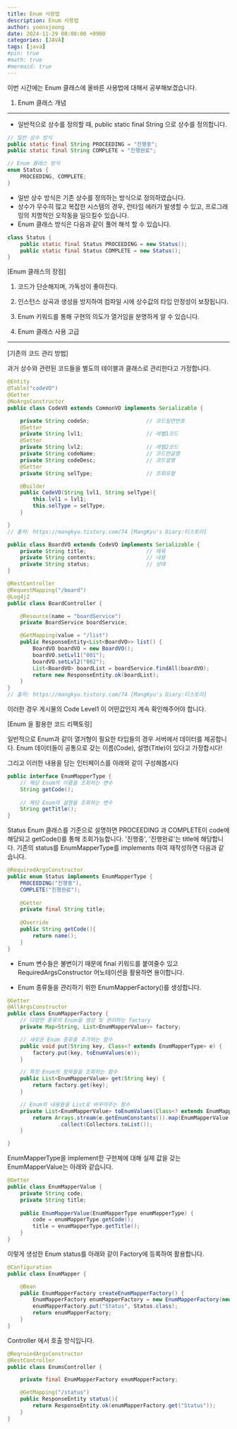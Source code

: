 ```yaml
---
title: Enum 사용법
description: Enum 사용법
author: yoonxjoong
date: 2024-11-29 00:00:00 +0900
categories: [JAVA]
tags: [java]
#pin: true
#math: true
#mermaid: true
---
```


이번 시간에는 Enum 클래스에 올바른 사용법에 대해서 공부해보겠습니다.

1. Enum 클래스 개념
---

- 일반적으로 상수를 정의할 때, public static final String 으로 상수를 정의합니다.

```java
// 일반 상수 방식
public static final String PROCEEDING = "진행중";
public static final String COMPLETE = "진행완료";

// Enum 클래스 방식
enum Status {
    PROCEEDING, COMPLETE;
}
```

- 일반 상수 방식은 기존 상수를 정의하는 방식으로 정의하였습니다.
- 상수가 무수히 많고 복잡한 시스템의 경우, 런타임 에러가 발생할 수 있고, 프로그래밍의 치명적인 오작동을 일으킬수 있습니다.
- Enum 클래스 방식은 다음과 같이 풀어 해석 할 수 있습니다.

```java
class Status {
    public static final Status PROCEEDING = new Status();
    public static final Status COMPLETE = new Status();
}
```


[Enum 클래스의 장점]
1. 코드가 단순해지며, 가독성이 좋아진다.
2. 인스턴스 상곡과 생성을 방지하여 컴파일 시에 상수값의 타입 안정성이 보장됩니다.
3. Enum 키워드를 통해 구현의 의도가 열거임을 분명하게 알 수 있습니다.



2. Enum 클래스 사용 고급
---
[기존의 코드 관리 방법]

과거 상수와 관련된 코드들을 별도의 테이블과 클래스로 관리한다고 가정합니다.

```java
@Entity
@Table("codeVO")
@Getter
@NoArgsConstructor
public class CodeVO extends CommonVO implements Serializable {

    private String codeSn;					// 코드일련번호
    @Setter
    private String lvl1;					// 레벨1코드
    @Setter
    private String lvl2;					// 레벨2코드
    private String codeName;				// 코드한글명
    private String codeDesc;				// 코드설명
    @Setter
    private String selType;					// 조회유형

    @Builder
    public CodeVO(String lvl1, String selType){
        this.lvl1 = lvl1;
        this.selType = selType;
    }

}
// 출처: https://mangkyu.tistory.com/74 [MangKyu's Diary:티스토리]
```

```java
public class BoardVO extends CodeVO implements Serializable {
    private String title;					// 제목
    private String contents;				// 내용
    private String status;					// 상태
}

@RestController
@RequestMapping("/board")
@Log4j2
public class BoardController {

    @Resource(name = "boardService")
    private BoardService boardService;

    @GetMapping(value = "/list")
    public ResponseEntity<List<BoardVO>> list() {
        BoardVO boardVO = new BoardVO();
        boardVO.setLvl1("001");
        boardVO.setLvl2("002");
        List<BoardVO> boardList = boardService.findAll(boardVO);
        return new ResponseEntity.ok(boardList);
    }
}
// 출처: https://mangkyu.tistory.com/74 [MangKyu's Diary:티스토리]
```

이러한 경우 게시물의 Code Level1 이 어떤값인지 계속 확인해주어야 합니다.

[Enum 을 활용한 코드 리팩토링]

일반적으로 Enum과 같이 열거형이 필요한 타입들의 경우 서버에서 데이터를 제공합니다. Enum 데이터들이 공통으로 갖는 이름(Code),
설명(Title)이 있다고 가정합시다!

그리고 이러한 내용을 담는 인터페이스를 아래와 같이 구성해봅시다
```java
public interface EnumMapperType {
    // 해당 Enum의 이름을 조회하는 변수
    String getCode();
    
    // 해당 Enum의 설명을 조회하는 변수
    String getTitle();
}
```

Status Enum 클래스를 기준으로 설명하면 PROCEEDING 과 COMPLETE이 code에 해당되고 getCode()를 통해 조회가능합니다.
'진행중', '진행완료'는 title에 해당합니다.
기존의 status를 EnumMapperType를 implements 하여 재작성하면 다음과 같습니다.
```java
@RequiredArgsConstructor
public enum Status implements EnumMapperType {
    PROCEEDING("진행중"),
    COMPLETE("진행완료");
    
    @Getter
    private final String title;
    
    @Override
    public String getCode(){
        return name();
    }
}
```

- Enum 변수들은 불변이기 때문에 final 키워드를 붙여줄수 있고 RequiredArgsConstructor 어노테이션을 활용하면 용이합니다.

- Enum 종류들을 관리하기 위한 EnumMapperFactory()를 생성합니다.
```java
@Getter
@AllArgsConstructor
public class EnumMapperFactory {
	// 다양한 종류의 Enum을 생성 및 관리하는 factory
    private Map<String, List<EnumMapperValue>> factory;

    // 새로운 Enum 종류를 추가하는 함수
    public void put(String key, Class<? extends EnumMapperType> e) {
        factory.put(key, toEnumValues(e));
    }

    // 특정 Enum의 항목들을 조회하는 함수
    public List<EnumMapperValue> get(String key) {
        return factory.get(key);
    }

    // Enum의 내용들을 List로 바꾸어주는 함수
    private List<EnumMapperValue> toEnumValues(Class<? extends EnumMapperType> e) {
        return Arrays.stream(e.getEnumConstants()).map(EnumMapperValue::new)
                .collect(Collectors.toList());
    }

}
```

EnumMapperType을 implement한 구현체에 대해 실제 값을 갖는 EnumMapperValue는 아래와 같습니다.
```java
@Getter
public class EnumMapperValue {
    private String code;
    private String title;
    
    public EnumMapperValue(EnumMapperType enumMapperType) {
        code = enumMapperType.getCode();
        title = enumMapperType.getTitle();
    }
}
```

이렇게 생성한 Enum status를 아래와 같이 Factory에 등록하여 활용합니다.

```java
@Configuration
public class EnumMapper {

    @Bean
    public EnumMapperFactory createEnumMapperFactory() {
        EnumMapperFactory enumMapperFactory = new EnumMapperFactory(new LinkedHashMap<>());
        enumMapperFactory.put("Status", Status.class);
        return enumMapperFactory;
    }
}
```

Controller 에서 호출 방식입니다.

```java
@ReqruiedArgsConstructor
@RestController
public class EnumsController {

    private final EnumMapperFactory enumMapperFactory;

    @GetMapping("/status")
    public ResponseEntity status(){
        return ResponseEntity.ok(enumMapperFactory.get("Status"));
    }
}
```
